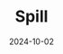 ---  
layout: startup_page  
title: "Spill"  
id: "spill.com"  
permalink: "/spillspill.com10022024/"  
website: "https://www.spill.com/"  
funding_round: "Seed+"  
funding_amount: "$2M"  
investors: "Kerry Washington"  
about: "Spill is a social media platform founded by Alphonzo Terrell aiming to create safer spaces for marginalized communities. It offers live video conversations and recently launched a multiplayer Spades game to boost user engagement and retention. The platform also focuses on advertising, particularly targeting multicultural audiences."  
markets: "Social Media, Mobile Apps"  
hq: "Los Angeles, California, United States"  
founded_year: "2023"  
linkedin: "https://www.linkedin.com/company/realspill"  
twitter: "https://twitter.com/SpillMob"  
instagram: ""  
facebook: ""  
crunchbase: "https://www.crunchbase.com/organization/spill-a498"  
pitchbook: "https://pitchbook.com/profiles/company/517017-52"  

date_display: "02-Oct-2024"  
date: "2024-10-02"

# SEO Optimization  
meta_title: "Spill - Seed+ Funding ($2M)"  
meta_description: "Spill, Spill is a social media platform founded by Alphonzo Terrell aiming to create safer spaces for marginalized communities. It offers live video conversa..."  
meta_keywords: "Spill, Social Media, Mobile Apps, Seed+ funding"  
canonical_url: "https://startup.projectstartups.com/spillspill.com10022024/"  
---
